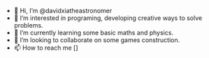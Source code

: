 - 👋 Hi, I’m @davidxiatheastronomer
- 👀 I’m interested in programing, developing creative ways to solve problems.
- 🌱 I’m currently learning some basic maths and physics.
- 💞️ I’m looking to collaborate on some games construction.
- 📫 How to reach me []

<!---
davidxiatheastronomer/davidxiatheastronomer is a ✨ special ✨ repository because its `README.md` (this file) appears on your GitHub profile.
You can click the Preview link to take a look at your changes.
--->
